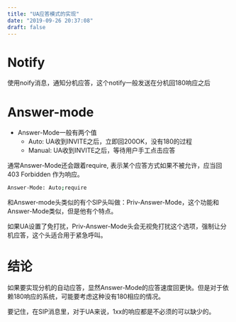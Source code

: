 ```yaml
---
title: "UA应答模式的实现"
date: "2019-09-26 20:37:08"
draft: false
---
```


# Notify
使用noify消息，通知分机应答，这个notify一般发送在分机回180响应之后


# Answer-mode

- Answer-Mode一般有两个值
   - Auto: UA收到INVITE之后，立即回200OK，没有180的过程
   - Manual: UA收到INVITE之后，等待用户手工点击应答

通常Answer-Mode还会跟着require, 表示某个应答方式如果不被允许，应当回403 Forbidden 作为响应。

```bash
Answer-Mode: Auto;require
```

和Answer-mode头类似的有个SIP头叫做：Priv-Answer-Mode，这个功能和Answer-Mode类似，但是他有个特点。

如果UA设置了免打扰，Priv-Answer-Mode头会无视免打扰这个选项，强制让分机应答，这个头适合用于紧急呼叫。


# 结论
如果要实现分机的自动应答，显然Answer-Mode的应答速度回更快。但是对于依赖180响应的系统，可能要考虑这种没有180相应的情况。

要记住，在SIP消息里，对于UA来说，1xx的响应都是不必须的可以缺少的。

